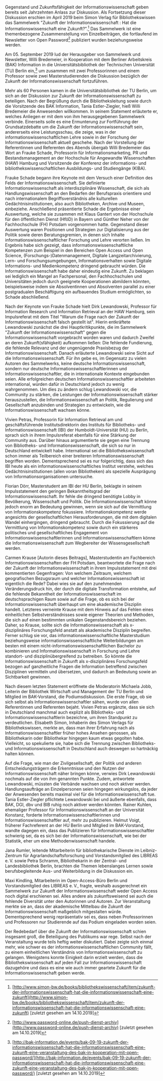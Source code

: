Gegenstand und Zukunftsfähigkeit der Informationswissenschaft geben
bereits seit Jahrzehnten Anlass zur Diskussion. Als Fortsetzung dieser
Diskussion erschien im April 2019 beim Simon Verlag für
Bibliothekswissen das Sammelwerk "Zukunft der Informationswissenschaft :
Hat die Informationswissenschaft eine Zukunft?".[^1] Das Sammelwerk ist
eine themenbezogene Zusammenstellung von Einzelbeiträgen, die
fortlaufend im Newsletter von Open Password[^2] publiziert wurden
beziehungsweise werden.

Am 05. September 2019 lud der Herausgeber von Sammelwerk und Newsletter,
Willi Bredemeier, in Kooperation mit dem Berliner Arbeitskreis (BAK)
Information in die Universitätsbibliothek der Technischen Universität
(TU) Berlin ein,[^3] um zusammen mit zwei Professorinnen und einem
Professor sowie zwei Masterstudierenden die Diskussion bezüglich der
Zukunft der Informationswissenschaft fortzuführen.

Mehr als 60 Personen kamen in die Universitätsbibliothek der TU Berlin,
um sich an der Diskussion zur Zukunft der Informationswissenschaft zu
beteiligen. Nach der Begrüßung durch die Bibliotheksleitung sowie durch
die Vorsitzende des BAK Information, Tania Estler-Ziegler, hieß Willi
Bredemeier die Anwesenden willkommen. In seinem Statement erläuterte er,
welches Anliegen er mit dem von ihm herausgegebenen Sammelwerk verbinde.
Einerseits solle es eine Ermunterung zur Fortführung der
Grundsatzdebatte um die Zukunft der Informationswissenschaft sein,
andererseits eine Leistungsschau, die zeige, was in der
informationswissenschaftlichen Lehre sowie in der Forschung der
Informationswissenschaft aktuell geschehe. Nach der Vorstellung der
Referentinnen und Referenten des Abends übergab Willi Bredemeier das
Wort an Frauke Schade, Professorin für Informationsmarketing, PR und
Bestandsmanagement an der Hochschule für Angewandte Wissenschaften (HAW)
Hamburg und Vorsitzende der Konferenz der informations- und
bibliothekswissenschaftlichen Ausbildungs- und Studiengänge (KIBA).

Frauke Schade begann ihre Keynote mit dem Versuch einer Definition des
Felds der Informationswissenschaft. Sie definierte
Informationswissenschaft als interdisziplinäre Wissenschaft, die sich
als Handlungswissenschaft an den Bedarfen der Berufspraxis orientiere
und nach internationalem Begriffsverständnis alle kulturellen
Gedächtnisinstitutionen, also auch Bibliotheken, Archive und Museen,
einbeziehe. Anschließend präsentierte Schade die Ergebnisse einer
Auswertung, welche sie zusammen mit Klaus Gantert von der Hochschule für
den öffentlichen Dienst (HföD) in Bayern und Günther Neher von der
Fachhochschule (FH) Potsdam vorgenommen hatte. Gegenstand dieser
Auswertung waren Positionen und Strategien zur Digitalisierung aus der
Politik sowie deren Beratungsgremien, in denen sich Inhalte
informationswissenschaftlicher Forschung und Lehre verorten ließen. Im
Ergebnis habe sich gezeigt, dass informationswissenschaftliche
Kompetenzen zum Beispiel in den Bereichen Open Access und Open Science,
(Forschungs-)Datenmanagement, Digitale Langzeitarchivierung, Lern- und
Forschungsumgebungen, Informationsverhalten sowie Digitale Informations-
und Medienkompetenz dringend gebraucht würden. Die
Informationswissenschaft habe daher eindeutig eine Zukunft. Zu beklagen
sei lediglich ein Mangel an Fachpersonal, den Fachhochschulen und
Universitäten jedoch durch geeignete Kooperationen abmildern könnten,
beispielsweise indem sie Absolventinnen und Absolventen parallel zu
einer postgradualen Beschäftigung ein aufbauendes Studium ermöglichten,
so Schade abschließend.

Nach der Keynote von Frauke Schade hielt Dirk Lewandowski, Professor für
Information Research und Information Retrieval an der HAW Hamburg, sein
Impulsreferat mit dem Titel "Warum die Frage nach der Zukunft der
Informationswissenschaft falsch gestellt ist". Hierin entkräftete
Lewandowski zunächst die drei Hauptkritikpunkte, die im Sammelwerk
"Zukunft der Informationswissenschaft" gegen die
Informationswissenschaft vorgebracht worden waren und dadurch Zweifel an
deren Zukunft(sfähigkeit) aufkommen ließen: Die fehlende Fundierung, die
fehlende Relevanz und der ungenügende Praxisbezug der
Informationswissenschaft. Danach erläuterte Lewandowski seine Sicht auf
die Informationswissenschaft. Für ihn gebe es, im Gegensatz zu vielen
Autoren des Sammelwerks, keine deutsche Informationswissenschaft,
sondern nur deutsche Informationswissenschaftlerinnen und
Informationswissenschaftler, die in internationale Kontexte eingebunden
seien. Alle erfolgreichen deutschen Informationswissenschaftler
arbeiteten international, würden dafür in Deutschland jedoch zu wenig
wahrgenommen. Um dies zu ändern schlug Lewandowski vor, die Community zu
stärken, die Leistungen der Informationswissenschaft stärker
herauszustellen, die Informationswissenschaft an Politik, Regulierung
und Gesellschaft anzubinden und Strategien zu entwickeln, wie die
Informationswissenschaft wachsen könne.

Vivien Petras, Professorin für Information Retrieval am und
geschäftsführende Institutsdirektorin des Instituts für Bibliotheks- und
Informationswissenschaft (IBI) der Humboldt-Universität (HU) zu Berlin,
sprach sich in ihrem Impulsreferat ebenfalls für eine Stärkung der
Community aus. Darüber hinaus argumentierte sie gegen eine Trennung von
Bibliotheks- und Informationswissenschaft, die sich so nur in
Deutschland entwickelt habe. International sei die
Bibliothekswissenschaft schon immer als Teilbereich einer breiteren
Informationswissenschaft begriffen worden. Dementsprechend sei es nur
folgerichtig, dass sich das IBI heute als ein
informationswissenschaftliches Institut verstehe, welches
Gedächtnisinstitutionen (allen voran Bibliotheken) als spezielle
Ausprägung von Informationsorganisationen untersuche.

Florian Dörr, Masterstudent am IBI der HU Berlin, beklagte in seinem
Impulsstatement den geringen Bekanntheitsgrad der
Informationswissenschaft. Ihr fehle die dringend benötigte Lobby in
Bevölkerung, Wissenschaft und Politik. Die Informationswissenschaft
könne jedoch enorm an Bedeutung gewinnen, wenn sie sich auf die
Vermittlung von Informationskompetenz fokussiere. Informationskompetenz
werde angesichts der gesellschaftlichen Herausforderungen, die mit dem
digitalen Wandel einhergingen, dringend gebraucht. Durch die
Fokussierung auf die Vermittlung von Informationskompetenz sowie durch
ein stärkeres politisches und gesellschaftliches Engagement von
Informationswissenschaftlerinnen und Informationswissenschaftlern könne
die Informationswissenschaft zum Wegbereiter der Wissensgesellschaft
werden.

Carmen Krause \[Autorin dieses Beitrags\], Masterstudentin am
Fachbereich Informationswissenschaften der FH Potsdam, beantwortete die
Frage nach der Zukunft der Informationswissenschaft in ihrem
Impulsstatement mit drei kommentierten Gegenfragen: Von welchem
Zeitraum, welchem geografischen Bezugsraum und welcher
Informationswissenschaft ist eigentlich die Rede? Dabei wies sie auf den
zunehmenden Veränderungsdruck hin, der durch die digitale Transformation
entstehe, auf die fehlende Bekanntheit der Informationswissenschaft im
deutschsprachigen Raum sowie auf die Frage, ob es sich bei der
Informationswissenschaft überhaupt um eine akademische Disziplin
handelt. Letzteres verneinte Krause mit dem Hinweis auf das Fehlen eines
einheitlichen Selbstverständnisses sowie eigener Theorien und Methoden,
die sich auf einen bestimmten unikalen Gegenstandsbereich beziehen.
Daher, so Krause, sollte sich die Informationswissenschaft als
x-disziplinäres Forschungsfeld anstatt als akademische Disziplin
begreifen. Ferner schlug sie vor, das informationswissenschaftliche
Masterstudium beziehungsweise informationswissenschaftliche
Weiterbildungen am besten mit einem nicht-informationswissenschaftlichen
Bachelor zu kombinieren und Informationswissenschaft in Forschung und
Lehre standort- und disziplinübergreifend zu betreiben. So könnte die
Informationswissenschaft in Zukunft als x-disziplinäres Forschungsfeld
bezogen auf ganzheitliche Fragen die Information betreffend zwischen
Disziplinen vermitteln und übersetzen, und dadurch an Bedeutung sowie an
Sichtbarkeit gewinnen.

Nach diesem letzten Statement eröffnete die Moderatorin Michaela Jobb,
Leiterin der Bibliothek Wirtschaft und Management der TU Berlin und
Mitglied im BAK-Vorstand, die Podiumsdiskussion. Die erste Frage, ob sie
sich selbst als Informationswissenschaftler sähen, wurde von allen
Referentinnen und Referenten bejaht. Vivien Petras ergänzte, dass sie
sich in Deutschland manchmal auch explizit als Bibliotheks- und
Informationswissenschaftlerin bezeichne, um ihren Standpunkt zu
verdeutlichen. Elisabeth Simon, Inhaberin des Simon Verlags für
Bibliothekswissen, merkte an, dass man ihrer Erfahrung nach als
Informationswissenschaftler früher hohes Ansehen genossen, als
Bibliothekarin oder Bibliothekar hingegen kaum etwas gegolten habe.
Vielleicht, so spekulierte sie, habe sich die Trennung zwischen
Bibliotheks- und Informationswissenschaft in Deutschland auch deswegen
so hartnäckig halten können.

Auf die Frage, wie man der Zivilgesellschaft, der Politik und anderen
Entscheidungsträgern die Erkenntnisse und den Nutzen der
Informationswissenschaft näher bringen könne, verwies Dirk Lewandowski
nochmals auf die von ihm genannten Punkte. Zudem, antwortete
Lewandowski, müssten die Verbände wachsen und noch aktiver werden.
Handlungsaufträge an Einzelpersonen seien hingegen wirkungslos, da jeder
der Anwesenden bereits maximal viel für die Informationswissenschaft
tue. Tania Estler-Ziegler pflichtete Lewandowski bei und äußerte
ebenfalls, dass BAK, DGI, dbv und BIB ruhig noch aktiver werden könnten.
Rainer Kuhlen, ehemaliger Professor für Informationswissenschaft an der
Universität Konstanz, forderte Informationswissenschaftlerinnen und
Informationswissenschaftler auf, mehr zu publizieren. Helmut Voigt,
früherer Fachreferent an der HU Berlin und Mitglied im BAK-Vorstand,
wandte dagegen ein, dass das Publizieren für Informationswissenschaftler
schwierig sei, da es sich bei der Informationswissenschaft, wie bei der
Statistik, eher um eine Methodenwissenschaft handele.

Jana Rumler, leitende Mitarbeiterin für bibliothekarische Dienste im
Leibniz-Zentrum für Agrarlandschaftsforschung und Vorstandsmitglied des
LIBREAS e. V. sowie Petra Schramm, Bibliothekarin in der Zentral- und
Landesbibliothek Berlin, brachten die Themen lebenslanges Lernen sowie
berufsbegleitende Aus- und Weiterbildung in die Diskussion ein.

Maxi Kindling, Mitarbeiterin im Open-Access-Büro Berlin und
Vorstandsmitglied des LIBREAS e. V., fragte, weshalb ausgerechnet ein
Sammelwerk zur Zukunft der Informationswissenschaft weder Open Access
noch digital erschienen sei. Alles andere als zukunftsweisend sei auch
die fehlende Diversität unter den Autorinnen und Autoren. Zur
Veranstaltung merkte sie an, dass der akademische Mittelbau die Zukunft
der Informationswissenschaft maßgeblich mitgestalten würde.
Dementsprechend wenig repräsentativ sei es, dass neben Professorinnen
und Professoren nur Studierende auf das Podium eingeladen worden seien.

Der Redebedarf über die Zukunft der Informationswissenschaft schien
insgesamt groß, die Beteiligung des Publikums war rege. Selbst nach der
Veranstaltung wurde teils heftig weiter diskutiert. Dabei zeigte sich
einmal mehr, wie schwer es der informationswissenschaftlichen Community
fällt, zu einem einheitlichen Verständnis von Informationswissenschaft
zu gelangen. Wenigstens konnte Einigkeit darin erzielt werden, dass die
Bibliothekswissenschaft auf jeden Fall zur Informationswissenschaft
dazugehöre und dass es eine wie auch immer geartete Zukunft für die
Informationswissenschaft geben werde.

[^1]: [http://www.simon-bw.de/books/bibliothekswissenschaft/item/zukunft-der-informationswissenschaft-hat-die-informationswissenschaft-eine-zukunft](http://www.simon-bw.de/books/bibliothekswissenschaft/item/zukunft-der-informationswissenschaft-hat-die-informationswissenschaft-eine-zukunft)
    \[zuletzt gesehen am 14.10.2019\]

[^2]: [http://www.password-online.de/push-dienst-archiv](http://www.password-online.de/push-dienst-archiv)
    \[zuletzt gesehen am 14.10.2019\]

[^3]: [http://bak-information.de/events/bak-09-19-zukunft-der-informationswissenschaft-hat-die-informationswissenschaft-eine-zukunft-eine-veranstaltung-des-bak-in-kooperation-mit-open-password/](http://bak-information.de/events/bak-09-19-zukunft-der-informationswissenschaft-hat-die-informationswissenschaft-eine-zukunft-eine-veranstaltung-des-bak-in-kooperation-mit-open-password/)
    \[zuletzt gesehen am 14.10.2019\]
